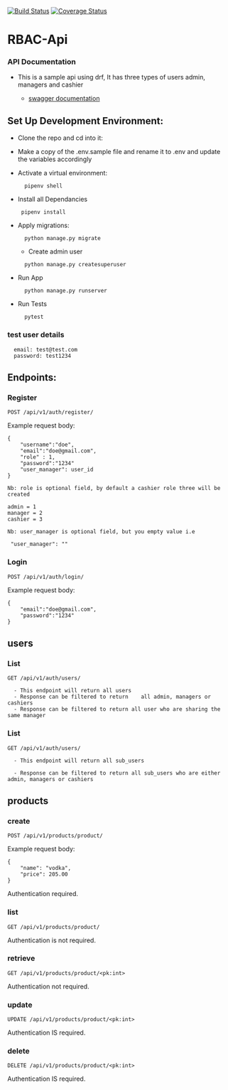 [![Build Status](https://app.travis-ci.com/KITHU/SHOP_API.svg?branch=develop)](https://app.travis-ci.com/KITHU/SHOP_API)
[![Coverage Status](https://coveralls.io/repos/github/KITHU/SHOP_API/badge.svg?branch=develop)](https://coveralls.io/github/KITHU/SHOP_API?branch=develop)

# **RBAC-Api**
### **API Documentation**
- This is a sample api using drf, It has three types of users admin, managers and cashier

  - [swagger documentation](https://shop-api-v1.herokuapp.com/)

## **Set Up Development Environment:**
- Clone the repo and cd into it:
- Make a copy of the .env.sample file and rename it to .env and update the variables accordingly
- Activate a virtual environment:
  ```
    pipenv shell
  ```

- Install all Dependancies
  ```
   pipenv install 
  ```
- Apply migrations:
  ```
    python manage.py migrate

  ```
  - Create admin user
  ```
    python manage.py createsuperuser
  ```

- Run App
  ```
    python manage.py runserver
  ```

- Run Tests
  ```
    pytest
  ```

### test user details
```
  email: test@test.com
  password: test1234

```
## **Endpoints:**
### Register

`POST /api/v1/auth/register/`

Example request body:
``` 
{
    "username":"doe",
    "email":"doe@gmail.com",
    "role" : 1,
    "password":"1234"
    "user_manager": user_id
}

Nb: role is optional field, by default a cashier role three will be created

admin = 1
manager = 2
cashier = 3

Nb: user_manager is optional field, but you empty value i.e

 "user_manager": ""

```

### Login
`POST /api/v1/auth/login/`

Example request body:
``` 
{
    "email":"doe@gmail.com",
    "password":"1234"
}
```

## **users**
### List 
`GET /api/v1/auth/users/`

```
  - This endpoint will return all users
  - Response can be filtered to return    all admin, managers or cashiers
  - Response can be filtered to return all user who are sharing the same manager
```

### List 
`GET /api/v1/auth/users/`

```
  - This endpoint will return all sub_users

  - Response can be filtered to return all sub_users who are either admin, managers or cashiers 
```

## **products**
### create 
`POST /api/v1/products/product/`

Example request body:
``` 
{
    "name": "vodka",
    "price": 205.00
}
```
Authentication required.

### list
`GET /api/v1/products/product/`

Authentication is not required.

### retrieve 
`GET /api/v1/products/product/<pk:int>`

Authentication not required.

### update 
`UPDATE /api/v1/products/product/<pk:int>`

Authentication IS required.

### delete
`DELETE /api/v1/products/product/<pk:int>`

Authentication IS required.
